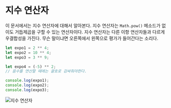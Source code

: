 # 지수 연산자
이 문서에서는 지수 연산자에 대해서 알아본다. 지수 연산자는 `Math.pow()` 메소드가 없이도 거듭제곱을 구할 수 있는 연산자이다. 지수 연산자는 다른 이항 연산자들과 다르게 우결합성을 가진다. 무슨 말이냐면 오른쪽에서 왼쪽으로 평가가 들어간다는 소리다.

```js
let expo1 = 2 ** 4;
let expo2 = 10 ** 4;
let expo3 = 3 ** 9;

let expo4 = (-5) ** 2;
// 음수를 연산할 때에는 괄호로 감싸줘야한다.

console.log(expo1);
console.log(expo2);
console.log(expo3);
```

![지수 연산자](https://drive.google.com/uc?export=view&id=1COKmztATCDtW4zZwk1q6a44jGLuqJvyh)